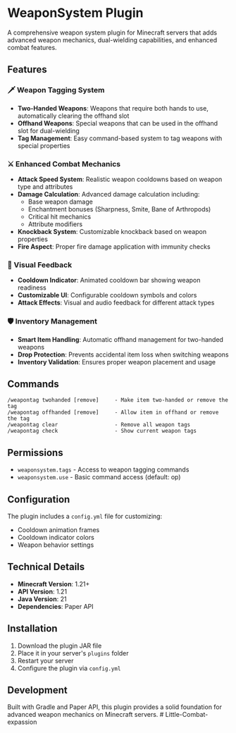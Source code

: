 # WeaponSystem Plugin

A comprehensive weapon system plugin for Minecraft servers that adds advanced weapon mechanics, dual-wielding capabilities, and enhanced combat features.

## Features

### 🗡️ Weapon Tagging System
- **Two-Handed Weapons**: Weapons that require both hands to use, automatically clearing the offhand slot
- **Offhand Weapons**: Special weapons that can be used in the offhand slot for dual-wielding
- **Tag Management**: Easy command-based system to tag weapons with special properties

### ⚔️ Enhanced Combat Mechanics
- **Attack Speed System**: Realistic weapon cooldowns based on weapon type and attributes
- **Damage Calculation**: Advanced damage calculation including:
  - Base weapon damage
  - Enchantment bonuses (Sharpness, Smite, Bane of Arthropods)
  - Critical hit mechanics
  - Attribute modifiers
- **Knockback System**: Customizable knockback based on weapon properties
- **Fire Aspect**: Proper fire damage application with immunity checks

### 🎯 Visual Feedback
- **Cooldown Indicator**: Animated cooldown bar showing weapon readiness
- **Customizable UI**: Configurable cooldown symbols and colors
- **Attack Effects**: Visual and audio feedback for different attack types

### 🛡️ Inventory Management
- **Smart Item Handling**: Automatic offhand management for two-handed weapons
- **Drop Protection**: Prevents accidental item loss when switching weapons
- **Inventory Validation**: Ensures proper weapon placement and usage

## Commands

```
/weapontag twohanded [remove]     - Make item two-handed or remove the tag
/weapontag offhanded [remove]     - Allow item in offhand or remove the tag
/weapontag clear                  - Remove all weapon tags
/weapontag check                  - Show current weapon tags
```

## Permissions

- `weaponsystem.tags` - Access to weapon tagging commands
- `weaponsystem.use` - Basic command access (default: op)

## Configuration

The plugin includes a `config.yml` file for customizing:
- Cooldown animation frames
- Cooldown indicator colors
- Weapon behavior settings

## Technical Details

- **Minecraft Version**: 1.21+
- **API Version**: 1.21
- **Java Version**: 21
- **Dependencies**: Paper API

## Installation

1. Download the plugin JAR file
2. Place it in your server's `plugins` folder
3. Restart your server
4. Configure the plugin via `config.yml`

## Development

Built with Gradle and Paper API, this plugin provides a solid foundation for advanced weapon mechanics on Minecraft servers.
#   L i t t l e - C o m b a t - e x p a s s i o n  
 